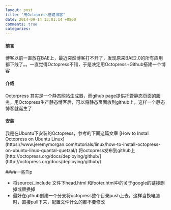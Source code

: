 ```yaml
---
layout: post
title: "用Octopress搭建博客"
date: 2014-09-14 13:01:14 +0800
comments: true
categories: 
---
```

<h4>前言</h4>
博客以前一直放在BAE上，最近突然博客打不开了，发现原来BAE2.0的所有应用都下线了。。一直觉得Octopress不错，于是决定用Octopress+Github搭建一个博客
<h4>介绍</h4>
Octorpress 其实是一个静态网站生成器，而gihub page提供托管静态页面的服务，用Octopress生产静态博客后，可以将静态页面放到github上，这样一个静态博客就诞生了
<h4>安装</h4>
我是在Ubuntu下安装的Octopress，参考的下面这篇文章    
[How to Install Octopress on Ubuntu Linux](https://www.jeremymorgan.com/tutorials/linux/how-to-install-octopress-on-ubuntu-linux-quantal-quetzal/)   
将octopress发布到github上   
[http://octopress.org/docs/deploying/github/](http://octopress.org/docs/deploying/github/)   

####一些Tip
- 将source/_include 文件下head.html 和footer.html中的关于google的链接删掉或替换掉
- 最好在github创建一个分支将octopress整个目录push上去，这样当换电脑时，直接pull下来，配置文件什么的都不要修改

